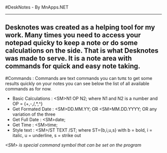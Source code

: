 
#DeskNotes - By MnApps.NET

----------------------------

Desknotes was created as a helping tool for my work. 
Many times you need to access your notepad quicky to keep a note or
do some calculations on the side. That is what Desknotes was made to serve.
It is a note area with commands for quick and easy note taking.
----------------------------

#Commands : 
Commands are text commands you can tυπε to get some results quickly on your notes
you can see below the list of all available commands as for now.

* Basic Calculations : \<SM\>N1 OP N2; where N1 and N2 is a number and OP = {+,-,/,*,^}
* Get Formated Date  : \<SM\>DD.MM.YY;  OR  \<SM\>MM.DD.YYYY;  OR any variation of the three
* Get Full Date      : \<SM\>date;
* Get Time           : \<SM\>time;  
* Style text         : \<SM\>/ST TEXT /ST; where ST={b,i,u,s} with b = bold, i = italic, u = underline, s = strike out
  
 *\<SM\> is special command symbol that can be set on the program*
